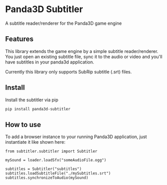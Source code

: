 # Panda3D Subtitler
A subtitle reader/renderer for the Panda3D game engine

## Features
This library extends the game engine by a simple subtitle reader/renderer. You just open an existing subtitle file, sync it to the audio or video and you'll have subtitles in your panda3d application.

Currently this library only supports SubRip subtitle (.srt) files.

## Install
Install the subtitler via pip

```bash
pip install panda3d-subtitler
```

## How to use
To add a browser instance to your running Panda3D application, just instantiate it like shown here:
```python3
from subtitler.subtitler import Subtitler

mySound = loader.loadSfx("someAudioFile.ogg")

subtitles = Subtitler("subtitles")
subtitles.loadSubtitleFile("./mySubtitles.srt")
subtitles.synchronizeToAudio(mySound)
```
